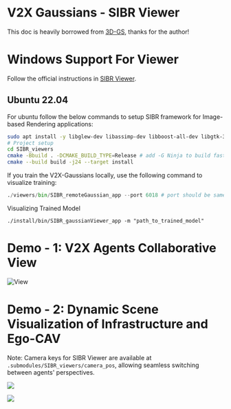 # V2X Gaussians - SIBR Viewer
This doc is heavily borrowed from [3D-GS](https://repo-sam.inria.fr/fungraph/3d-gaussian-splatting/binaries/viewers.zip), thanks for the author!


# Windows Support For Viewer

Follow the official instructions in [SIBR Viewer](./submodules/SIBR_viewers/README.md).

## Ubuntu 22.04
For ubuntu follow the below commands to setup SIBR framework for Image-based Rendering applications:

```bash
sudo apt install -y libglew-dev libassimp-dev libboost-all-dev libgtk-3-dev libopencv-dev libglfw3-dev libavdevice-dev libavcodec-dev libeigen3-dev libxxf86vm-dev libembree-dev
# Project setup
cd SIBR_viewers
cmake -Bbuild . -DCMAKE_BUILD_TYPE=Release # add -G Ninja to build faster
cmake --build build -j24 --target install
```
If you train the V2X-Gaussians locally, use the following command to visualize training:
```python
./viewers/bin/SIBR_remoteGaussian_app --port 6018 # port should be same with your trainging code.

```
Visualizing Trained Model 
```
./install/bin/SIBR_gaussianViewer_app -m "path_to_trained_model"
```



# Demo - 1: V2X Agents Collaborative View

![View](/assets/Collaborative_view.gif) 

# Demo - 2: Dynamic Scene Visualization of Infrastructure and Ego-CAV 

Note: Camera keys for SIBR Viewer are available at ```.submodules/SIBR_viewers/camera_pos```, allowing seamless switching between agents' perspectives.


![](/assets/novel_view.gif "") 

![](/assets/Dynamic_video.gif "")


